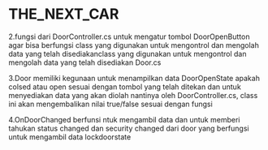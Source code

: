 # THE_NEXT_CAR



2.fungsi dari DoorController.cs untuk mengatur tombol DoorOpenButton agar bisa berfungsi class yang digunakan untuk mengontrol dan mengolah data yang telah disediakanclass yang digunakan untuk mengontrol dan mengolah data yang telah disediakan Door.cs

3.Door memiliki kegunaan untuk menampilkan data DoorOpenState apakah colsed atau open sesuai dengan tombol yang telah ditekan dan  untuk menyediakan data yang akan diolah nantinya oleh DoorController.cs, class ini akan mengembalikan nilai true/false sesuai dengan fungsi

4.OnDoorChanged berfunsi ntuk mengambil data dan untuk memberi tahukan status changed dan security changed dari door yang berfungsi untuk mengambil data lockdoorstate
